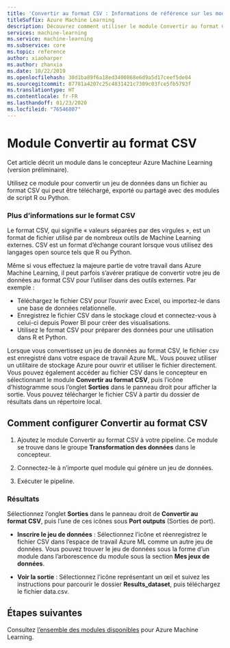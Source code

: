 ```yaml
---
title: 'Convertir au format CSV : Informations de référence sur les modules'
titleSuffix: Azure Machine Learning
description: Découvrez comment utiliser le module Convertir au format CSV dans Azure Machine Learning pour convertir un jeu de données au format CSV qui peut être téléchargé, exporté ou partagé avec des modules de script R ou Python.
services: machine-learning
ms.service: machine-learning
ms.subservice: core
ms.topic: reference
author: xiaoharper
ms.author: zhanxia
ms.date: 10/22/2019
ms.openlocfilehash: 30d1ba89f6a18ed3400868e6d9a5d17ceef5de04
ms.sourcegitcommit: 87781a4207c25c4831421c7309c03fce5fb5793f
ms.translationtype: HT
ms.contentlocale: fr-FR
ms.lasthandoff: 01/23/2020
ms.locfileid: "76546807"
---
```

# <a name="convert-to-csv-module"></a>Module Convertir au format CSV

Cet article décrit un module dans le concepteur Azure Machine Learning (version préliminaire).

Utilisez ce module pour convertir un jeu de données dans un fichier au format CSV qui peut être téléchargé, exporté ou partagé avec des modules de script R ou Python.

### <a name="more-about-the-csv-format"></a>Plus d’informations sur le format CSV 

Le format CSV, qui signifie « valeurs séparées par des virgules », est un format de fichier utilisé par de nombreux outils de Machine Learning externes. CSV est un format d’échange courant lorsque vous utilisez des langages open source tels que R ou Python.

Même si vous effectuez la majeure partie de votre travail dans Azure Machine Learning, il peut parfois s’avérer pratique de convertir votre jeu de données au format CSV pour l’utiliser dans des outils externes. Par exemple :

+ Téléchargez le fichier CSV pour l’ouvrir avec Excel, ou importez-le dans une base de données relationnelle.  
+ Enregistrez le fichier CSV dans le stockage cloud et connectez-vous à celui-ci depuis Power BI pour créer des visualisations.  
+ Utilisez le format CSV pour préparer des données pour une utilisation dans R et Python. 

Lorsque vous convertissez un jeu de données au format CSV, le fichier csv est enregistré dans votre espace de travail Azure ML. Vous pouvez utiliser un utilitaire de stockage Azure pour ouvrir et utiliser le fichier directement. Vous pouvez également accéder au fichier CSV dans le concepteur en sélectionnant le module **Convertir au format CSV**, puis l’icône d’histogramme sous l’onglet **Sorties** dans le panneau droit pour afficher la sortie. Vous pouvez télécharger le fichier CSV à partir du dossier de résultats dans un répertoire local.  

## <a name="how-to-configure-convert-to-csv"></a>Comment configurer Convertir au format CSV


1.  Ajoutez le module Convertir au format CSV à votre pipeline. Ce module se trouve dans le groupe **Transformation des données** dans le concepteur. 

2. Connectez-le à n’importe quel module qui génère un jeu de données.   
  
3.  Exécuter le pipeline.

### <a name="results"></a>Résultats
  

Sélectionnez l’onglet **Sorties** dans le panneau droit de **Convertir au format CSV**, puis l’une de ces icônes sous **Port outputs** (Sorties de port).  

+ **Inscrire le jeu de données** : Sélectionnez l’icône et réenregistrez le fichier CSV dans l’espace de travail Azure ML comme un autre jeu de données. Vous pouvez trouver le jeu de données sous la forme d’un module dans l’arborescence du module sous la section **Mes jeux de données**.

 + **Voir la sortie** : Sélectionnez l’icône représentant un œil et suivez les instructions pour parcourir le dossier **Results_dataset**, puis téléchargez le fichier data.csv.

## <a name="next-steps"></a>Étapes suivantes

Consultez [l’ensemble des modules disponibles](module-reference.md) pour Azure Machine Learning. 